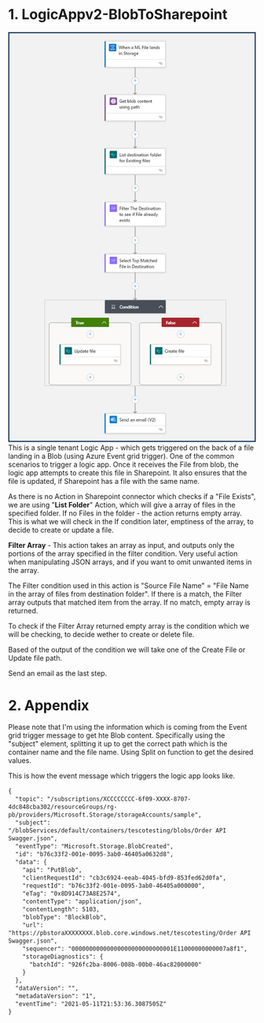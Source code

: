 # 1. LogicAppv2-BlobToSharepoint

![Logic App](/images/LogicAppScreenShot.png)
This is a single tenant Logic App -  which gets triggered on the back of a file landing in a Blob (using Azure Event grid trigger). One of the common scenarios to trigger a logic app.
Once it receives the File from blob, the logic app attempts to create this file in Sharepoint. It also ensures that the file is updated, if Sharepoint has a file with the same name.

As there is no Action in Sharepoint connector which checks if a "File Exists", we are using "**List Folder**" Action, which will give a array of files in the specified folder. If no Files in the folder - the action returns empty array. This is what we will check in the If condition later, emptiness of the array, to decide to create or update a file.

**Filter Array** - This action takes an array as input, and outputs only the portions of the array specified in the filter condition. Very useful action when manipulating JSON arrays, and if you want to omit unwanted items in the array. 

The Filter condition used in this action is "Source File Name" = "File Name in the array of files from destination folder". If there is a match, the Filter array outputs that matched item from the array. If no match, empty array is returned.

To check if the Filter Array returned empty array is the condition which we will be checking, to decide wether to create or delete file. 

Based of the output of the condition we will take one of the Create File or Update file path.

Send an email as the last step.

# 2. Appendix

Please note that I'm using the information which is coming from the Event grid trigger message to get hte Blob content. Specifically using the "subject" element, splitting it up to get the correct path which is the container name and the file name. Using Split on function to get the desired values. 

This is how the event message which triggers the logic app looks like. 

```
{
  "topic": "/subscriptions/XCCCCCCCC-6f09-XXXX-8707-4dc848cba302/resourceGroups/rg-pb/providers/Microsoft.Storage/storageAccounts/sample",
  "subject": "/blobServices/default/containers/tescotesting/blobs/Order API Swagger.json",
  "eventType": "Microsoft.Storage.BlobCreated",
  "id": "b76c33f2-001e-0095-3ab0-46405a0632d8",
  "data": {
    "api": "PutBlob",
    "clientRequestId": "cb3c6924-eeab-4045-bfd9-853fed62d0fa",
    "requestId": "b76c33f2-001e-0095-3ab0-46405a000000",
    "eTag": "0x8D914C73A8E2574",
    "contentType": "application/json",
    "contentLength": 5103,
    "blobType": "BlockBlob",
    "url": "https://pbstoraXXXXXXXX.blob.core.windows.net/tescotesting/Order API Swagger.json",
    "sequencer": "00000000000000000000000000001E11000000000007a8f1",
    "storageDiagnostics": {
      "batchId": "926fc2ba-8006-008b-00b0-46ac82000000"
    }
  },
  "dataVersion": "",
  "metadataVersion": "1",
  "eventTime": "2021-05-11T21:53:36.3087505Z"
}
```

